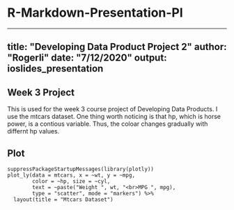# R-Markdown-Presentation-Pl
---
title: "Developing Data Product Project 2"
author: "Rogerli"
date: "7/12/2020"
output: ioslides_presentation
---

## Week 3 Project
This is used for the week 3 course project of Developing Data Products. I use the mtcars dataset. One thing worth noticing is that hp, which is horse power, is a contious variable. Thus, the coloar changes gradually with differnt hp values.

## Plot
```{r plot, echo=FALSE,warning=FALSE}
suppressPackageStartupMessages(library(plotly))
plot_ly(data = mtcars, x = ~wt, y = ~mpg, 
        color = ~hp, size = ~cyl,
        text = ~paste("Weight ", wt, "<br>MPG ", mpg),
        type = "scatter", mode = "markers") %>%
  layout(title = "Mtcars Dataset")
```
